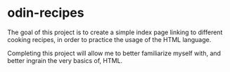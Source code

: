 # odin-recipes
The goal of this project is to create a simple index page linking to different cooking recipes, in order to practice the usage of the HTML language.

Completing this project will allow me to better familiarize myself with, and better ingrain the very basics of, HTML.